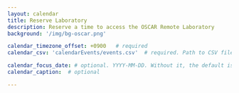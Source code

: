 ```yaml
---
layout: calendar
title: Reserve Laboratory
description: Reserve a time to access the OSCAR Remote Laboratory
background: '/img/bg-oscar.png'

calendar_timezone_offset: +0900   # required
calendar_csv: 'calendarEvents/events.csv'  # required. Path to CSV file from base url

calendar_focus_date: # optional. YYYY-MM-DD. Without it, the default is today
calendar_caption:  # optional

---
```

